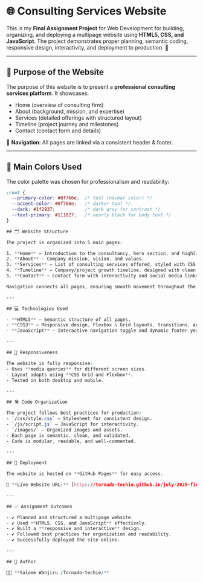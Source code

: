 # 🌐 Consulting Services Website  

This is my **Final Assignment Project** for Web Development for building, organizing, and deploying a multipage website using **HTML5, CSS, and JavaScript**. The project demonstrates proper planning, semantic coding, responsive design, interactivity, and deployment to production. 🚀  

---

## 🎯 Purpose of the Website  

The purpose of this website is to present a **professional consulting services platform**. It showcases:  
- Home (overview of consulting firm)  
- About (background, mission, and expertise)  
- Services (detailed offerings with structured layout)  
- Timeline (project journey and milestones)  
- Contact (contact form and details)  

🔗 **Navigation**: All pages are linked via a consistent header & footer.  

---
## 🎨 Main Colors Used
The color palette was chosen for professionalism and readability:  

```css
:root {
  --primary-color: #0f766e;  /* teal (navbar color) */
  --accent-color: #0f766e;   /* darker teal */
  --dark: #1f2937;           /* dark gray for contrast */
  --text-primary: #111827;   /* nearly black for body text */
}

## 🗂️ Website Structure  

The project is organized into 5 main pages:  

1. **Home** – Introduction to the consultancy, hero section, and highlights.  
2. **About** – Company mission, vision, and values.  
3. **Services** – List of consulting services offered, styled with CSS layouts.  
4. **Timeline** – Company/project growth timeline, designed with clean HTML & CSS.  
5. **Contact** – Contact form with interactivity and social media links.  

Navigation connects all pages, ensuring smooth movement throughout the site.  

---

## 💻 Technologies Used  

- **HTML5** – Semantic structure of all pages.  
- **CSS3** – Responsive design, Flexbox & Grid layouts, transitions, and animations.  
- **JavaScript** – Interactive navigation toggle and dynamic footer year.  

---

## 📱 Responsiveness  

The website is fully responsive:  
- Uses **media queries** for different screen sizes.  
- Layout adapts using **CSS Grid and Flexbox**.  
- Tested on both desktop and mobile.  

---

## 🛠️ Code Organization  

The project follows best practices for production:  
- `/css/style.css` – Stylesheet for consistent design.  
- `/js/script.js` – JavaScript for interactivity.  
- `/images/` – Organized images and assets.  
- Each page is semantic, clean, and validated.  
- Code is modular, readable, and well-commented.  

---

## 🚀 Deployment  

The website is hosted on **GitHub Pages** for easy access.  

🔗 **Live Website URL:** [https://tornado-techie.github.io/july-2025-final-project-and-deployment-Tornado-techie/](https://tornado-techie.github.io/july-2025-final-project-and-deployment-Tornado-techie/)  

---

## ✅ Assignment Outcomes  

- ✔️ Planned and structured a multipage website.  
- ✔️ Used **HTML5, CSS, and JavaScript** effectively.  
- ✔️ Built a **responsive and interactive** design.  
- ✔️ Followed best practices for organization and readability.  
- ✔️ Successfully deployed the site online.  

---

## 📌 Author  

👩‍💻 **Salome Wanjiru (Tornado-techie)**  
